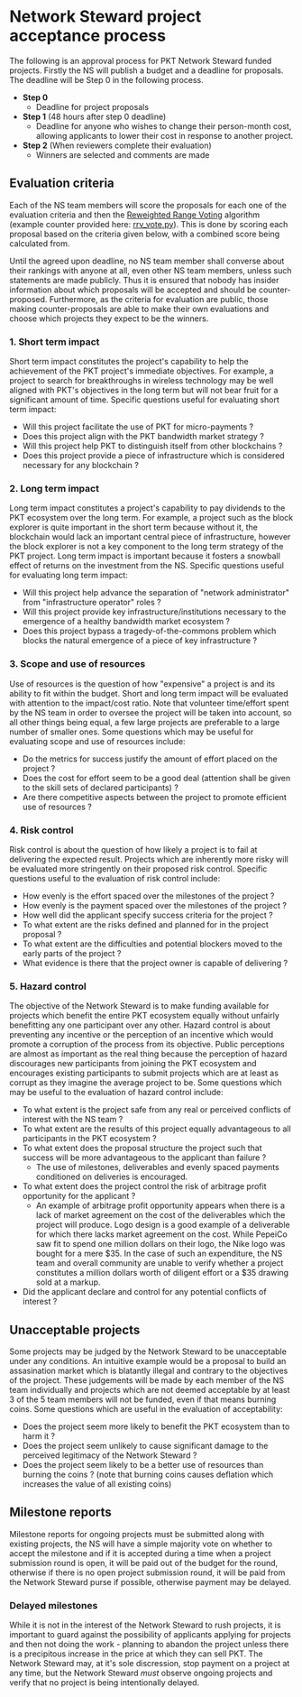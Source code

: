 # Network Steward project acceptance process
The following is an approval process for PKT Network Steward funded projects. Firstly the NS will publish a budget and a deadline for proposals. The deadline will be Step 0 in the following process.

* **Step 0**
  * Deadline for project proposals
* **Step 1** (48 hours after step 0 deadline)
  * Deadline for anyone who wishes to change their person-month cost, allowing applicants to lower their
  cost in response to another project.
* **Step 2** (When reviewers complete their evaluation)
  * Winners are selected and comments are made

## Evaluation criteria
Each of the NS team members will score the proposals for each one of the evaluation criteria and then the [Reweighted Range Voting](https://www.rangevoting.org/RRV.html) algorithm (example counter provided here: [rrv_vote.py](https://github.com/pkt-cash/ns-projects/tree/master/rrv_vote.py)). This is done by scoring each proposal based on the criteria given below, with a combined score being calculated from.

Until the agreed upon deadline, no NS team member shall converse about their rankings with anyone at all, even other NS team members, unless such statements are made publicly. Thus it is ensured that nobody has insider information about which proposals will be accepted and should be counter-proposed. Furthermore, as the criteria for evaluation are public, those making counter-proposals are able to make their own evaluations and choose which projects they expect to be the winners.

### 1. Short term impact
Short term impact constitutes the project's capability to help the achievement of the PKT project's immediate objectives. For example, a project to search for breakthroughs in wireless technology may be well aligned with PKT's objectives in the long term but will not bear fruit for a significant amount of time. Specific questions useful for evaluating short term impact:

* Will this project facilitate the use of PKT for micro-payments ?
* Does this project align with the PKT bandwidth market strategy ?
* Will this project help PKT to distinguish itself from other blockchains ?
* Does this project provide a piece of infrastructure which is considered necessary for any blockchain ?

### 2. Long term impact
Long term impact constitutes a project's capability to pay dividends to the PKT ecosystem over the long term. For example, a project such as the block explorer is quite important in the short term because without it, the blockchain would lack an important central piece of infrastructure, however the block explorer is not a key component to the long term strategy of the PKT project. Long term impact is important because it fosters a snowball effect of returns on the investment from the NS. Specific questions useful for evaluating long term impact:

* Will this project help advance the separation of "network administrator" from "infrastructure operator" roles ?
* Will this project provide key infrastructure/institutions necessary to the emergence of a healthy bandwidth market ecosystem ?
* Does this project bypass a tragedy-of-the-commons problem which blocks the natural emergence of a piece of key infrastructure ?

### 3. Scope and use of resources
Use of resources is the question of how "expensive" a project is and its ability to fit within the budget. Short and long term impact will be evaluated with attention to the impact/cost ratio. Note that volunteer time/effort spent by the NS team in order to oversee the project will be taken into account, so all other things being equal, a few large projects are preferable to a large number of smaller ones. Some questions which may be useful for evaluating scope and use of resources include:

* Do the metrics for success justify the amount of effort placed on the project ?
* Does the cost for effort seem to be a good deal (attention shall be given to the skill sets of declared participants) ?
* Are there competitive aspects between the project to promote efficient use of resources ?

### 4. Risk control
Risk control is about the question of how likely a project is to fail at delivering the expected result. Projects which are inherently more risky will be evaluated more stringently on their proposed risk control. Specific questions useful to the evaluation of risk control include:
* How evenly is the effort spaced over the milestones of the project ?
* How evenly is the payment spaced over the milestones of the project ?
* How well did the applicant specify success criteria for the project ?
* To what extent are the risks defined and planned for in the project proposal ?
* To what extent are the difficulties and potential blockers moved to the early parts of the project ?
* What evidence is there that the project owner is capable of delivering ?

### 5. Hazard control
The objective of the Network Steward is to make funding available for projects which benefit the entire PKT ecosystem equally without unfairly benefitting any one participant over any other. Hazard control is about preventing any incentive or the perception of an incentive which would promote a corruption of the process from its objective. Public perceptions are almost as important as the real thing because the perception of hazard discourages new participants from joining the PKT ecosystem and encourages existing participants to submit projects which are at least as corrupt as they imagine the average project to be. Some questions which may be useful to the evaluation of hazard control include:

* To what extent is the project safe from any real or perceived conflicts of interest with the NS team ?
* To what extent are the results of this project equally advantageous to all participants in the PKT ecosystem ?
* To what extent does the proposal structure the project such that success will be more advantageous to the applicant than failure ?
  * The use of milestones, deliverables and evenly spaced payments conditioned on deliveries is encouraged.
* To what extent does the project control the risk of arbitrage profit opportunity for the applicant ?
  * An example of arbitrage profit opportunity appears when there is a lack of market agreement on the cost of the deliverables which the project will produce. Logo design is a good example of a deliverable for which there lacks market agreement on the cost. While PepeiCo saw fit to spend one million dollars on their logo, the Nike logo was bought for a mere $35. In the case of such an expenditure, the NS team and overall community are unable to verify whether a project constitutes a million dollars worth of diligent effort or a $35 drawing sold at a markup.
* Did the applicant declare and control for any potential conflicts of interest ?

## Unacceptable projects
Some projects may be judged by the Network Steward to be unacceptable under any conditions. An intuitive example would be a proposal to build an assasination market which is blatantly illegal and contrary to the objectives of the project. These judgements will be made by each member of the NS team individually and projects which are not deemed acceptable by at least 3 of the 5 team members will not be funded, even if that means burning coins. Some questions which are useful in the evaluation of acceptability:

* Does the project seem more likely to benefit the PKT ecosystem than to harm it ?
* Does the project seem unlikely to cause significant damage to the perceived legitimacy of the Network Steward ?
* Does the project seem likely to be a better use of resources than burning the coins ? (note that burning coins causes deflation which increases the value of all existing coins)

## Milestone reports
Milestone reports for ongoing projects must be submitted along with existing projects, the NS will have a
simple majority vote on whether to accept the milestone and if it is accepted during a time when a project
submission round is open, it will be paid out of the budget for the round, otherwise if there is no open
project submission round, it will be paid from the Network Steward purse if possible, otherwise payment
may be delayed.

### Delayed milestones
While it is not in the interest of the Network Steward to rush projects, it is important to guard against
the possibility of applicants applying for projects and then not doing the work - planning to abandon the
project unless there is a precipitous increase in the price at which they can sell PKT. The Network
Steward may, at it's sole discression, stop payment on a project at any time, but the Network Steward
*must* observe ongoing projects and verify that no project is being intentionally delayed.